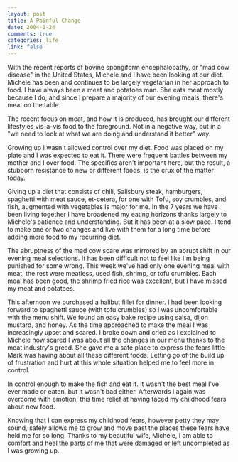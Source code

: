 ```yaml
--- 
layout: post
title: A Painful Change
date: 2004-1-24
comments: true
categories: life
link: false
---
```

With the recent reports of bovine spongiform encephalopathy, or "mad cow disease" in the United States, Michele and I have been looking at our diet. Michele has been and continues to be largely vegetarian in her approach to food. I have always been a meat and potatoes man. She eats meat mostly because I do, and since I prepare a majority of our evening meals, there's meat on the table.

The recent focus on meat, and how it is produced, has brought our different lifestyles vis-a-vis food to the foreground. Not in a negative way, but in a "we need to look at what we are doing and understand it better" way.

Growing up I wasn't allowed control over my diet. Food was placed on my plate and I was expected to eat it. There were frequent battles between my mother and I over food. The specifics aren't important here, but the result, a stubborn resistance to new or different foods, is the crux of the matter today.

Giving up a diet that consists of chili, Salisbury steak, hamburgers, spaghetti with meat sauce, et-cetera, for one with Tofu, soy crumbles, and fish, augmented with vegetables is major for me. In the 7 years we have been living together I have broadened my eating horizons thanks largely to Michele's patience and understanding. But it has been at a slow pace. I tend to make one or two changes and live with them for a long time before adding more food to my recurring diet.

The abruptness of the mad cow scare was mirrored by an abrupt shift in our evening meal selections. It has been difficult not to feel like I'm being punished for some wrong. This week we've had only one evening meal with meat, the rest were meatless, used fish, shrimp, or tofu crumbles. Each meal has been good, the shrimp fried rice was excellent, but I have missed my meat and potatoes.

This afternoon we purchased a halibut fillet for dinner. I had been looking forward to spaghetti sauce (with tofu crumbles) so I was uncomfortable with the menu shift. We found an easy bake recipe using salsa, dijon mustard, and honey. As the time approached to make the meal I was increasingly upset and scared. I broke down and cried as I explained to Michele how scared I was about all the changes in our menu thanks to the meat industry's greed. She gave me a safe place to express the fears little Mark was having about all these different foods. Letting go of the build up of frustration and hurt at this whole situation helped me to feel more in control.

In control enough to make the fish and eat it. It wasn't the best meal I've ever made or eaten, but it wasn't bad either. Afterwards I again was overcome with emotion; this time relief at having faced my childhood fears about new food.

Knowing that I can express my childhood fears, however petty they may sound, safely allows me to grow and move past the places these fears have held me for so long. Thanks to my beautiful wife, Michele, I am able to comfort and heal the parts of me that were damaged or left uncompleted as I was growing up.
